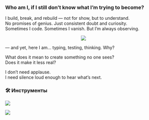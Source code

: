 ### Who am I, if I still don’t know what I’m trying to become?

I build, break, and rebuild — not for show, but to understand.  
No promises of genius. Just consistent doubt and curiosity.  
Sometimes I code. Sometimes I vanish. But I’m always observing.

<p align="center">
  <img src="https://readme-typing-svg.demolab.com?font=Fira+Code&pause=2000&color=004d4d&center=true&vCenter=true&width=900&lines=the+whole+world+doesn't+care_sun's+still+gonna+rise;When+was+the+last+time+you+really+heard+yourself%3F;And+how+long+did+your+%E2%80%9Cforever%E2%80%9D+last%3F" />
</p>




 — and yet, here I am... typing, testing, thinking. Why?

What does it mean to create something no one sees?  
Does it make it less real?

I don’t need applause.  
I need silence loud enough to hear what’s next.

### 🛠 Инструменты

<p align="left">
  <img src="https://skillicons.dev/icons?i=html,css,js,git,vscode&theme=dark" />
</p>


<p align="left">
  <img src="https://github-readme-stats.vercel.app/api/top-langs/?username=foreverstoboiii&layout=compact&theme=github_dark" />
</p>
<!--
**foreverstoboiii/foreverstoboiii** is a ✨ _special_ ✨ repository because its `README.md` (this file) appears on your GitHub profile.


